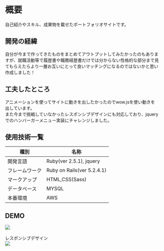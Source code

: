 # 概要
自己紹介やスキル、成果物を載せたポートフォリオサイトです。

## 開発の経緯
自分が今まで作ってきたものをまとめてアウトプットしてみたかったのもありますが、就職活動等で履歴書や職務経歴書だけでは分からない性格的な部分まで見てもらえたらより一層お互いにとって良いマッチングになるのではないかと思い作成しました！

## 工夫したところ
アニメーションを使ってサイトに動きを出したかったのでwow.jsを使い動きを出しています。<br>
また今まで挑戦していなかったレスポンシブデザインにも対応しており、jqueryでのハンバーガーメニュー実装にチャレンジしました。

## 使用技術一覧
|種別|名称|
|------|----|
|開発言語|Ruby(ver 2.5.1), jquery|
|フレームワーク|Ruby on Rails(ver 5.2.4.1)|
|マークアップ|HTML,CSS(Sass)|
|データベース|MYSQL|
|本番環境|AWS|

## DEMO
![](https://raw.github.com/wiki/itokeso/portfolio/gif/image.gif)
<br>
<br>
レスポンシブデザイン<br>
![](https://raw.github.com/wiki/itokeso/portfolio/gif/image2.gif)
